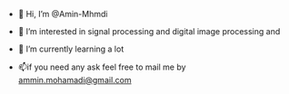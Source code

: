 - 👋 Hi, I’m @Amin-Mhmdi
- 👀 I’m interested in signal processing and digital image processing and 
- 🌱 I’m currently learning a lot

- 📫if you need any ask feel free to mail me  by ammin.mohamadi@gmail.com

<!---
Amin-Mhmdi/Amin-Mhmdi is a ✨ special ✨ repository because its `README.md` (this file) appears on your GitHub profile.
You can click the Preview link to take a look at your changes.
--->
